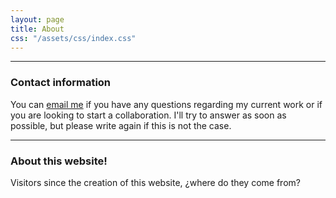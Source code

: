 ```yaml
---
layout: page
title: About
css: "/assets/css/index.css"
---
```

<!-- <div class="list-filters">
  <a href="/" class="list-filter ">Home</a>
  <a href="/publications" class="list-filter">Publications</a>
  <a href="/contact" class="list-filter ">Contact</a>
  <a href="/about" class="list-filter  filter-selected">About</a>
</div> -->

<hr>

### Contact information

You can [email me](mailto:esau.villatoro@idiap.ch) if you have any questions regarding my current work or if you are looking to start a collaboration. I'll try to answer as soon as possible, but please write again if this is not the case. 

---
### About this website! 

Visitors since the creation of this website, ¿where do they come from?

<script type="text/javascript" src="//rf.revolvermaps.com/0/0/8.js?i=59we0o6x8lx&amp;m=0&amp;c=ff0000&amp;cr1=ffffff&amp;f=arial&amp;l=33" async="async"></script>
